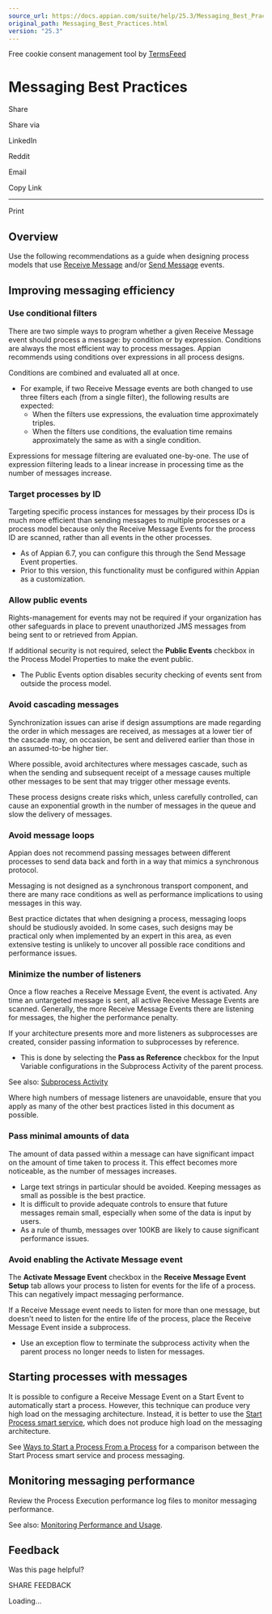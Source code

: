 ```yaml
---
source_url: https://docs.appian.com/suite/help/25.3/Messaging_Best_Practices.html
original_path: Messaging_Best_Practices.html
version: "25.3"
---
```


Free cookie consent management tool by [TermsFeed](https://www.termsfeed.com/)

# Messaging Best Practices

Share

Share via

LinkedIn

Reddit

Email

Copy Link

* * *

Print

## Overview

Use the following recommendations as a guide when designing process models that use [Receive Message](Receive_Message_Event.html) and/or [Send Message](Send_Message_Event.html) events.

## Improving messaging efficiency

### Use conditional filters

There are two simple ways to program whether a given Receive Message event should process a message: by condition or by expression. Conditions are always the most efficient way to process messages. Appian recommends using conditions over expressions in all process designs.

Conditions are combined and evaluated all at once.

-   For example, if two Receive Message events are both changed to use three filters each (from a single filter), the following results are expected:
    -   When the filters use expressions, the evaluation time approximately triples.
    -   When the filters use conditions, the evaluation time remains approximately the same as with a single condition.

Expressions for message filtering are evaluated one-by-one. The use of expression filtering leads to a linear increase in processing time as the number of messages increase.

### Target processes by ID

Targeting specific process instances for messages by their process IDs is much more efficient than sending messages to multiple processes or a process model because only the Receive Message Events for the process ID are scanned, rather than all events in the other processes.

-   As of Appian 6.7, you can configure this through the Send Message Event properties.
-   Prior to this version, this functionality must be configured within Appian as a customization.

### Allow public events

Rights-management for events may not be required if your organization has other safeguards in place to prevent unauthorized JMS messages from being sent to or retrieved from Appian.

If additional security is not required, select the **Public Events** checkbox in the Process Model Properties to make the event public.

-   The Public Events option disables security checking of events sent from outside the process model.

### Avoid cascading messages

Synchronization issues can arise if design assumptions are made regarding the order in which messages are received, as messages at a lower tier of the cascade may, on occasion, be sent and delivered earlier than those in an assumed-to-be higher tier.

Where possible, avoid architectures where messages cascade, such as when the sending and subsequent receipt of a message causes multiple other messages to be sent that may trigger other message events.

These process designs create risks which, unless carefully controlled, can cause an exponential growth in the number of messages in the queue and slow the delivery of messages.

### Avoid message loops

Appian does not recommend passing messages between different processes to send data back and forth in a way that mimics a synchronous protocol.

Messaging is not designed as a synchronous transport component, and there are many race conditions as well as performance implications to using messages in this way.

Best practice dictates that when designing a process, messaging loops should be studiously avoided. In some cases, such designs may be practical only when implemented by an expert in this area, as even extensive testing is unlikely to uncover all possible race conditions and performance issues.

### Minimize the number of listeners

Once a flow reaches a Receive Message Event, the event is activated. Any time an untargeted message is sent, all active Receive Message Events are scanned. Generally, the more Receive Message Events there are listening for messages, the higher the performance penalty.

If your architecture presents more and more listeners as subprocesses are created, consider passing information to subprocesses by reference.

-   This is done by selecting the **Pass as Reference** checkbox for the Input Variable configurations in the Subprocess Activity of the parent process.

See also: [Subprocess Activity](Sub-Process_Activity.html)

Where high numbers of message listeners are unavoidable, ensure that you apply as many of the other best practices listed in this document as possible.

### Pass minimal amounts of data

The amount of data passed within a message can have significant impact on the amount of time taken to process it. This effect becomes more noticeable, as the number of messages increases.

-   Large text strings in particular should be avoided. Keeping messages as small as possible is the best practice.
-   It is difficult to provide adequate controls to ensure that future messages remain small, especially when some of the data is input by users.
-   As a rule of thumb, messages over 100KB are likely to cause significant performance issues.

### Avoid enabling the Activate Message event

The **Activate Message Event** checkbox in the **Receive Message Event Setup** tab allows your process to listen for events for the life of a process. This can negatively impact messaging performance.

If a Receive Message event needs to listen for more than one message, but doesn't need to listen for the entire life of the process, place the Receive Message Event inside a subprocess.

-   Use an exception flow to terminate the subprocess activity when the parent process no longer needs to listen for messages.

## Starting processes with messages

It is possible to configure a Receive Message Event on a Start Event to automatically start a process. However, this technique can produce very high load on the messaging architecture. Instead, it is better to use the [Start Process smart service](Start_Process_Smart_Service.html), which does not produce high load on the messaging architecture.

See [Ways to Start a Process From a Process](Ways_to_Start_a_Process_From_a_Process.html) for a comparison between the Start Process smart service and process messaging.

## Monitoring messaging performance

Review the Process Execution performance log files to monitor messaging performance.

See also: [Monitoring Performance and Usage](Logging.html).

## Feedback

Was this page helpful?

SHARE FEEDBACK

Loading...